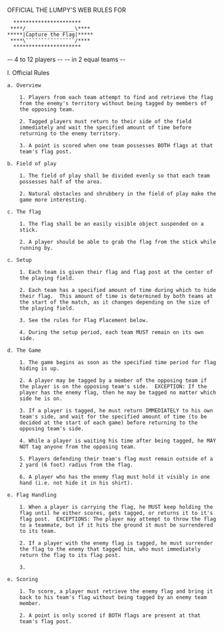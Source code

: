 OFFICIAL THE LUMPY'S WEB RULES FOR

      **********************
     ****/________________\****
    *****|Capture the Flag|*****
     ****\¯¯¯¯¯¯¯¯¯¯¯¯¯¯¯¯/****
      **********************

-- 4 to 12 players  --
-- in 2 equal teams --

I. Official Rules

    a. Overview

        1. Players from each team attempt to find and retrieve the flag
        from the enemy's territory without being tagged by members of
        the opposing team.

        2. Tagged players must return to their side of the field
        immediately and wait the specified amount of time before
        returning to the enemy territory.

        3. A point is scored when one team possesses BOTH flags at that
        team's flag post.

    b. Field of play

        1. The field of play shall be divided evenly so that each team
        possesses half of the area.

        2. Natural obstacles and shrubbery in the field of play make the
        game more interesting.

    c. The flag

        1. The flag shall be an easily visible object suspended on a
        stick.

        2. A player should be able to grab the flag from the stick while
        running by.

    c. Setup

        1. Each team is given their flag and flag post at the center of
        the playing field.

        2. Each team has a specified amount of time during which to hide
        their flag.  This amount of time is determined by both teams at
        the start of the match, as it changes depending on the size of
        the playing field.

        3. See the rules for Flag Placement below.

        4. During the setup period, each team MUST remain on its own
        side.

    d. The Game

        1. The game begins as soon as the specified time period for flag
        hiding is up.

        2. A player may be tagged by a member of the opposing team if
        the player is on the opposing team's side.  EXCEPTION: If the
        player has the enemy flag, then he may be tagged no matter which
        side he is on.

        3. If a player is tagged, he must return IMMEDIATELY to his own
        team's side, and wait for the specified amount of time (to be
        decided at the start of each game) before returning to the
        opposing team's side.

        4. While a player is waiting his time after being tagged, he MAY
        NOT tag anyone from the opposing team.

        5. Players defending their team's flag must remain outside of a
        2 yard (6 foot) radius from the flag.

        6. A player who has the enemy flag must hold it visibly in one
        hand (i.e. not hide it in his shirt).

    e. Flag Handling

        1. When a player is carrying the flag, he MUST keep holding the
        flag until he either scores, gets tagged, or returns it to it's
        flag post.  EXCEPTIONS: The player may attempt to throw the flag
        to a teammate, but if it hits the ground it must be surrendered
        to its team.

        2. If a player with the enemy flag is tagged, he must surrender
        the flag to the enemy that tagged him, who must immediately
        return the flag to its flag post.

        3.

    e. Scoring

        1. To score, a player must retrieve the enemy flag and bring it
        back to his team's flag without being tagged by an enemy team
        member.

        2. A point is only scored if BOTH flags are present at that
        team's flag post.
